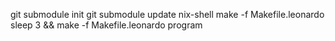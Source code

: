 git submodule init
git submodule update
nix-shell
make -f Makefile.leonardo
sleep 3 && make -f Makefile.leonardo program
